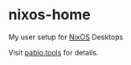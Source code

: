 # nixos-home

My user setup for [NixOS](nixos.org) Desktops

Visit [pablo.tools](https://pablo.tools/blog) for details.
